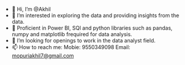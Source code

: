 - 👋 Hi, I’m @Akhil
- 👀 I’m interested in exploring the data and providing insights from the data.
- 🌱 Proficient in Power BI, SQl and python libraries such as pandas, numpy and matplotlib frequired for data analysis.
- 💞️ I’m looking for openings to work in the data analyst field.
- 📫 How to reach me:
  Mobie: 9550349098
  Email: mopuriakhil7@gmail.com

<!---
AkhilAkki35/AkhilAkki35 is a ✨ special ✨ repository because its `README.md` (this file) appears on your GitHub profile.
You can click the Preview link to take a look at your changes.
--->
